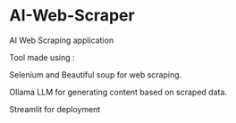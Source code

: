 # AI-Web-Scraper
 AI Web Scraping application

Tool made using :

Selenium and Beautiful soup for web scraping.

Ollama LLM for generating content based on scraped data.

Streamlit for deployment
